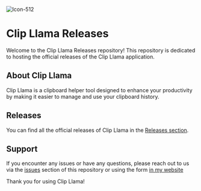 ![Icon-512](https://github.com/nunyvega/clip-llama-releases/assets/16329583/e8513e6d-e8bb-4731-bd78-fd2bad37a93f)
# Clip Llama Releases

Welcome to the Clip Llama Releases repository! This repository is dedicated to hosting the official releases of the Clip Llama application.

## About Clip Llama

Clip Llama is a clipboard helper tool designed to enhance your productivity by making it easier to manage and use your clipboard history.

## Releases

You can find all the official releases of Clip Llama in the [Releases section](https://github.com/nunyvega/clip-llama-releases/releases).

## Support

If you encounter any issues or have any questions, please reach out to us via the [issues](https://github.com/nunyvega/clip-llama-releases/issues) section of this repository or using the form [in my website](https://nunyvega.com/clip-llama-feedback-form/)


Thank you for using Clip Llama!
